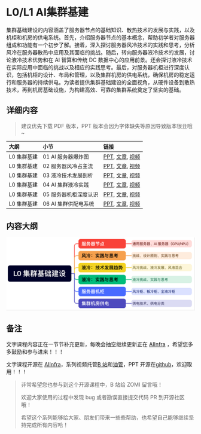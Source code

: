 <!--Copyright © ZOMI 适用于[License](https://github.com/Infrasys-AI/AIInfra)版权许可-->

# L0/L1 AI集群基建

集群基础建设的内容涵盖了服务器节点的基础知识、散热技术的发展与实践，以及机柜和机房的供电系统。首先，介绍服务器节点的基本概念，帮助初学者对服务器组成和功能有一个初步了解。接着，深入探讨服务器风冷技术的实践和思考，分析风冷在服务器散热中应用及其面临的挑战。随后，转向服务器液冷技术的发展，讨论液冷技术优势和在 AI 智算和传统 DC 数据中心的应用前景。还会探讨液冷技术在实际应用中面临的挑战以及相应的实践思考。最后，对服务器机柜进行深度认识，包括机柜的设计、布局和管理，以及集群机房的供电系统，确保机房的稳定运行和服务器的持续供电。为读者提供集群基础建设的全面视角，从硬件设备到散热技术，再到机房基础设施，为构建高效、可靠的集群系统奠定了坚实的基础。

## 详细内容

> 建议优先下载 PDF 版本，PPT 版本会因为字体缺失等原因导致版本很丑哦~

| 大纲 | 小节 | 链接 |
|:--- |:---- |:-------------------- |
| L0 集群基建 | 01 AI 服务器爆炸图  | [PPT](./01Server.pdf), [文章](./01Server.md), [视频](https://www.bilibili.com/video/BV1DktBzLEvb) |
| L0 集群基建 | 02 服务器风冷占主流  | [PPT](./02AirCool.pdf), [文章](./02AirCool.md), [视频](https://www.bilibili.com/video/BV1mftyzZEB9) |
| L0 集群基建 | 03 液冷技术发展剖析 | [PPT](./03LiquidBase.pdf), [文章](./03LiquidBase.md), [视频](https://www.bilibili.com/video/BV1EvtYz1EXF) |
| L0 集群基建 | 04 AI 集群液冷实践  | [PPT](./04LiquidCool.pdf), [文章](./04LiquidCool.md), [视频](https://www.bilibili.com/video/BV1FjbMz1E7u) |
| L0 集群基建 | 05 服务器机柜深度认识  | [PPT](./05ServerRack.pdf), [文章](./05ServerRack.md), [视频](https://www.bilibili.com/video/BV1DwtSzGE7Q) |
| L0 集群基建 | 06 AI 集群供配电系统  | [PPT](./06Others.pdf), [文章](./06Others.md), [视频](https://www.bilibili.com/video/BV1UHtZzhEYJ) |

## 内容大纲

![](./images/00outline.png)

## 备注

文字课程内容正在一节节补充更新，每晚会抽空继续更新正在 [AIInfra](https://infrasys-ai.github.io/aiinfra-docs) ，希望您多多鼓励和参与进来！！！

文字课程开源在 [AIInfra](https://infrasys-ai.github.io/aiinfra-docs)，系列视频托管[B 站](https://space.bilibili.com/517221395)和[油管](https://www.youtube.com/@ZOMI666/playlists)，PPT 开源在[github](https://github.com/Infrasys-AI/AIInfra)，欢迎取用！！！

> 非常希望您也参与到这个开源课程中，B 站给 ZOMI 留言哦！
>
> 欢迎大家使用的过程中发现 bug 或者勘误直接提交代码 PR 到开源社区哦！
>
> 希望这个系列能够给大家、朋友们带来一些些帮助，也希望自己能够继续坚持完成所有内容哈！

